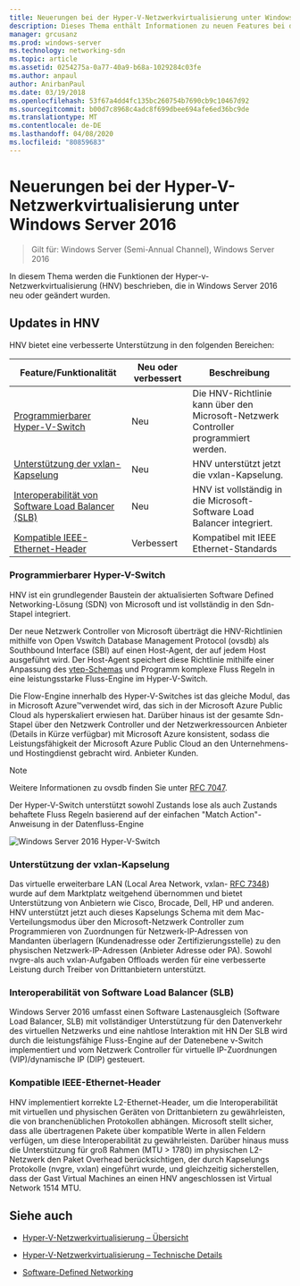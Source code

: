 ```yaml
---
title: Neuerungen bei der Hyper-V-Netzwerkvirtualisierung unter Windows Server 2016
description: Dieses Thema enthält Informationen zu neuen Features bei der Hyper-V-Netzwerkvirtualisierung unter Windows Server 2016.
manager: grcusanz
ms.prod: windows-server
ms.technology: networking-sdn
ms.topic: article
ms.assetid: 0254275a-0a77-40a9-b68a-1029284c03fe
ms.author: anpaul
author: AnirbanPaul
ms.date: 03/19/2018
ms.openlocfilehash: 53f67a4dd4fc135bc260754b7690cb9c10467d92
ms.sourcegitcommit: b00d7c8968c4adc8f699dbee694afe6ed36bc9de
ms.translationtype: MT
ms.contentlocale: de-DE
ms.lasthandoff: 04/08/2020
ms.locfileid: "80859683"
---
```

# <a name="whats-new-in-hyper-v-network-virtualization-in-windows-server-2016"></a>Neuerungen bei der Hyper-V-Netzwerkvirtualisierung unter Windows Server 2016

>Gilt für: Windows Server (Semi-Annual Channel), Windows Server 2016

In diesem Thema werden die Funktionen der Hyper-v-Netzwerkvirtualisierung (HNV) beschrieben, die in Windows Server 2016 neu oder geändert wurden.  
  
## <a name="updates-in-hnv"></a><a name="BKMK_IPAM2012R2"></a>Updates in HNV  
HNV bietet eine verbesserte Unterstützung in den folgenden Bereichen:  
  
|Feature/Funktionalität|Neu oder verbessert|Beschreibung|  
|--------------------------|-------------------|---------------|  
|[Programmierbarer Hyper-V-Switch](../../../sdn/technologies/hyper-v-network-virtualization/../../../sdn/technologies/hyper-v-network-virtualization/../../../sdn/technologies/hyper-v-network-virtualization/../../../sdn/technologies/hyper-v-network-virtualization/whats-new-hyperv-network-virtualization-windows-server.md#SDN)|Neu|Die HNV-Richtlinie kann über den Microsoft-Netzwerk Controller programmiert werden.|  
|[Unterstützung der vxlan-Kapselung](../../../sdn/technologies/hyper-v-network-virtualization/../../../sdn/technologies/hyper-v-network-virtualization/../../../sdn/technologies/hyper-v-network-virtualization/../../../sdn/technologies/hyper-v-network-virtualization/whats-new-hyperv-network-virtualization-windows-server.md#VXLAN)|Neu|HNV unterstützt jetzt die vxlan-Kapselung.|  
|[Interoperabilität von Software Load Balancer (SLB)](../../../sdn/technologies/hyper-v-network-virtualization/../../../sdn/technologies/hyper-v-network-virtualization/../../../sdn/technologies/hyper-v-network-virtualization/../../../sdn/technologies/hyper-v-network-virtualization/whats-new-hyperv-network-virtualization-windows-server.md#SLB)|Neu|HNV ist vollständig in die Microsoft-Software Load Balancer integriert.|  
|[Kompatible IEEE-Ethernet-Header](../../../sdn/technologies/hyper-v-network-virtualization/../../../sdn/technologies/hyper-v-network-virtualization/../../../sdn/technologies/hyper-v-network-virtualization/../../../sdn/technologies/hyper-v-network-virtualization/whats-new-hyperv-network-virtualization-windows-server.md#L2)|Verbessert|Kompatibel mit IEEE Ethernet-Standards|  
  
### <a name="programmable-hyper-v-switch"></a><a name="SDN"></a>Programmierbarer Hyper-V-Switch  
HNV ist ein grundlegender Baustein der aktualisierten Software Defined Networking-Lösung (SDN) von Microsoft und ist vollständig in den Sdn-Stapel integriert.  
  
Der neue Netzwerk Controller von Microsoft überträgt die HNV-Richtlinien mithilfe von Open Vswitch Database Management Protocol (ovsdb) als Southbound Interface (SBI) auf einen Host-Agent, der auf jedem Host ausgeführt wird. Der Host-Agent speichert diese Richtlinie mithilfe einer Anpassung des [vtep-Schemas](https://github.com/openvswitch/ovs/blob/master/vtep/vtep.ovsschema) und Programm komplexe Fluss Regeln in eine leistungsstarke Fluss-Engine im Hyper-V-Switch.  
  
Die Flow-Engine innerhalb des Hyper-V-Switches ist das gleiche Modul, das in Microsoft Azure&trade;verwendet wird, das sich in der Microsoft Azure Public Cloud als hyperskaliert erwiesen hat. Darüber hinaus ist der gesamte Sdn-Stapel über den Netzwerk Controller und der Netzwerkressourcen Anbieter (Details in Kürze verfügbar) mit Microsoft Azure konsistent, sodass die Leistungsfähigkeit der Microsoft Azure Public Cloud an den Unternehmens-und Hostingdienst gebracht wird. Anbieter Kunden.  
  
> [!NOTE]  
> Weitere Informationen zu ovsdb finden Sie unter [RFC 7047](https://www.rfc-editor.org/info/rfc7047).  
  
Der Hyper-V-Switch unterstützt sowohl Zustands lose als auch Zustands behaftete Fluss Regeln basierend auf der einfachen "Match Action"-Anweisung in der Datenfluss-Engine  
 
![Windows Server 2016 Hyper-V-Switch](../../../media/what-s-new-in-hyper-v-network-virtualization-in-windows-server/HNVOverview.png)  
  
### <a name="vxlan-encapsulation-support"></a><a name="VXLAN"></a>Unterstützung der vxlan-Kapselung  
Das virtuelle erweiterbare LAN (Local Area Network, vxlan- [RFC 7348](https://www.rfc-editor.org/info/rfc7348)) wurde auf dem Marktplatz weitgehend übernommen und bietet Unterstützung von Anbietern wie Cisco, Brocade, Dell, HP und anderen. HNV unterstützt jetzt auch dieses Kapselungs Schema mit dem Mac-Verteilungsmodus über den Microsoft-Netzwerk Controller zum Programmieren von Zuordnungen für Netzwerk-IP-Adressen von Mandanten überlagern (Kundenadresse oder Zertifizierungsstelle) zu den physischen Netzwerk-IP-Adressen (Anbieter Adresse oder PA). Sowohl nvgre-als auch vxlan-Aufgaben Offloads werden für eine verbesserte Leistung durch Treiber von Drittanbietern unterstützt.  
  
### <a name="software-load-balancer-slb-interoperability"></a><a name="SLB"></a>Interoperabilität von Software Load Balancer (SLB)  
Windows Server 2016 umfasst einen Software Lastenausgleich (Software Load Balancer, SLB) mit vollständiger Unterstützung für den Datenverkehr des virtuellen Netzwerks und eine nahtlose Interaktion mit HN Der SLB wird durch die leistungsfähige Fluss-Engine auf der Datenebene v-Switch implementiert und vom Netzwerk Controller für virtuelle IP-Zuordnungen (VIP)/dynamische IP (DIP) gesteuert.  
  
### <a name="compliant-ieee-ethernet-headers"></a><a name="L2"></a>Kompatible IEEE-Ethernet-Header  
HNV implementiert korrekte L2-Ethernet-Header, um die Interoperabilität mit virtuellen und physischen Geräten von Drittanbietern zu gewährleisten, die von branchenüblichen Protokollen abhängen. Microsoft stellt sicher, dass alle übertragenen Pakete über kompatible Werte in allen Feldern verfügen, um diese Interoperabilität zu gewährleisten. Darüber hinaus muss die Unterstützung für groß Rahmen (MTU > 1780) im physischen L2-Netzwerk den Paket Overhead berücksichtigen, der durch Kapselungs Protokolle (nvgre, vxlan) eingeführt wurde, und gleichzeitig sicherstellen, dass der Gast Virtual Machines an einen HNV angeschlossen ist Virtual Network 1514 MTU.  
  
## <a name="see-also"></a>Siehe auch  
  
-   [Hyper-V-Netzwerkvirtualisierung – Übersicht](hyperv-network-virtualization-overview-windows-server.md)  
  
-   [Hyper-V-Netzwerkvirtualisierung – Technische Details](hyperv-network-virtualization-technical-details-windows-server.md)  
  
-   [Software-Defined Networking](../../Software-Defined-Networking--SDN-.md)  
  